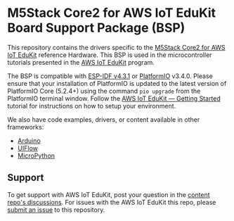 # M5Stack Core2 for AWS IoT EduKit Board Support Package (BSP)
This repository contains the drivers specific to the [M5Stack Core2 for AWS IoT EduKit](https://m5stack.com/products/m5stack-core2-esp32-iot-development-kit-for-aws-iot-edukit) reference Hardware. This BSP is used in the microcontroller tutorials presented in the [AWS IoT EduKit](https://aws.amazon.com/iot/edukit) program.

The BSP is compatible with [ESP-IDF v4.3.1](https://www.espressif.com/en/products/sdks/esp-idf) or [PlatformIO](https://github.com/platformio/platform-espressif32/tree/v3.4.0) v3.4.0. Please ensure that your installation of PlatformIO is updated to the latest version of PlatformIO Core (5.2.4+) using the command `pio upgrade` from the PlatformIO terminal window. Follow the [AWS IoT EduKit — Getting Started](https://edukit.workshop.aws/en/getting-started.html) tutorial for instructions on how to setup your environment.

We also have code examples, drivers, or content available in other frameworks:
- [Arduino](https://github.com/aws-samples/aws-iot-edukit-examples/tree/main/Basic_Arduino)
- [UIFlow](https://docs.m5stack.com/en/quick_start/core2_for_aws/uiflow)
- [MicroPython](https://github.com/m5stack/Core2forAWS-MicroPython)

## Support
To get support with AWS IoT EduKit, post your question in the [content repo's discussions](https://github.com/aws-samples/aws-iot-edukit-tutorials/discussions).
For issues with the AWS IoT EduKit this repo, please [submit an issue](https://github.com/m5stack/Core2-for-AWS-IoT-EduKit/issues) to this repository.